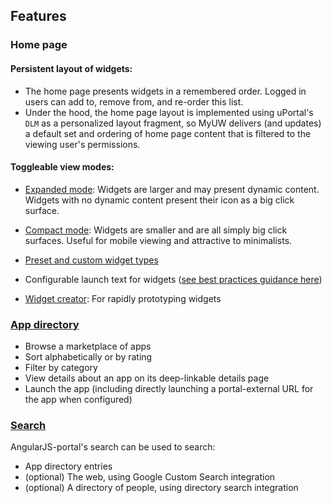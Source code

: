 ## Features

### Home page

#### Persistent layout of widgets:
+ The home page presents widgets in a remembered order. Logged in users can add to, remove from, and re-order this list.
+ Under the hood, the home page layout is implemented using uPortal's `DLM` as a personalized layout fragment, so MyUW delivers (and updates) a 
default set and ordering of home page content that is filtered to the viewing user's permissions.

#### Toggleable view modes:
+ [Expanded mode](#/md/expanded): Widgets are larger and may present dynamic content. Widgets with no dynamic content present their icon as a big click surface.
+ [Compact mode](#/md/compact): Widgets are smaller and are all simply big click surfaces. Useful for mobile viewing and attractive to minimalists.
    
+ [Preset and custom widget types](#/md/widgets)
+ Configurable launch text for widgets ([see best practices guidance here](#/md/widget-launch-button))
+ [Widget creator](https://public.my.wisc.edu/web/widget-creator): For rapidly prototyping widgets

### [App directory](#/md/app-directory)

+ Browse a marketplace of apps
+ Sort alphabetically or by rating
+ Filter by category
+ View details about an app on its deep-linkable details page
+ Launch the app (including directly launching a portal-external URL for the app when configured)

### [Search](#/md/search)


AngularJS-portal's search can be used to search:

+ App directory entries
+ (optional) The web, using Google Custom Search integration
+ (optional) A directory of people, using directory search integration

